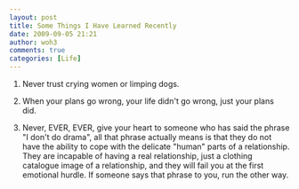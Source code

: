 ```yaml
---
layout: post
title: Some Things I Have Learned Recently
date: 2009-09-05 21:21
author: woh3
comments: true
categories: [Life]
---
```

1. Never trust crying women or limping dogs.

2. When your plans go wrong, your life didn't go wrong, just your plans did.

3. Never, EVER, EVER, give your heart to someone who has said the phrase "I don't do drama", all that phrase actually means is that they do not have the ability to cope with the delicate "human" parts of a relationship. They are incapable of having a real relationship, just a clothing catalogue image of a relationship, and they will fail you at the first emotional hurdle. If someone says that phrase to you, run the other way.
